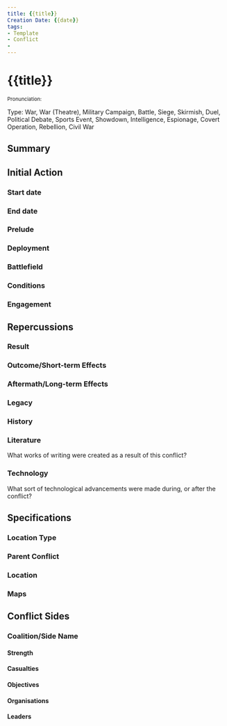 ```yaml
---
title: {{title}}
Creation Date: {{date}}
tags:
- Template
- Conflict
- 
---
```


# {{title}}
<small>Pronunciation:</small>

Type: War, War (Theatre), Military Campaign, Battle, Siege, Skirmish, Duel, Political Debate, Sports Event, Showdown, Intelligence, Espionage, Covert Operation, Rebellion, Civil War

## Summary

## Initial Action
### Start date
### End date

### Prelude

### Deployment

### Battlefield

### Conditions

### Engagement

## Repercussions
### Result

### Outcome/Short-term Effects

### Aftermath/Long-term Effects

### Legacy

### History

### Literature
What works of writing were created as a result of this conflict?

### Technology
What sort of technological advancements were made during, or after the conflict?

## Specifications
### Location Type

### Parent Conflict

### Location

### Maps

## Conflict Sides

### Coalition/Side Name
#### Strength
#### Casualties
#### Objectives
#### Organisations
#### Leaders